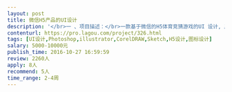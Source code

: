 ```yaml
---                
layout: post       
title: 微信H5产品的UI设计           
description: '</br>一 、项目描述：</br>一款基于微信的H5体育竞猜游戏的UI 设计, 产品现已上线（关注公众号：kujingtiyu 里面有游戏接口），公众号里有详细的介绍。 现需要升级UI。 </br></br>二 、可参考的风格和调性 ：</br>clutchpoint （app 版） </br>goat (app版) </br>draftking （app版) </br></br>三、人员要求</br>1. 能分辨出是有质感，美感的设计</br>2.良好的沟通能力和契约精神 </br>3. 精通需要设计出有质感产品的技术</br>'     
contenturl: https://pro.lagou.com/project/326.html      
tags: [UI设计,Photoshop,illustrator,CorelDRAW,Sketch,H5设计,图标设计]            
salary: 5000-10000元          
publish_time: 2016-10-27 16:59:59         
review: 2260人                   
apply: 8人                   
recommend: 5人                   
time_range: 2-4周              
---                 
```

